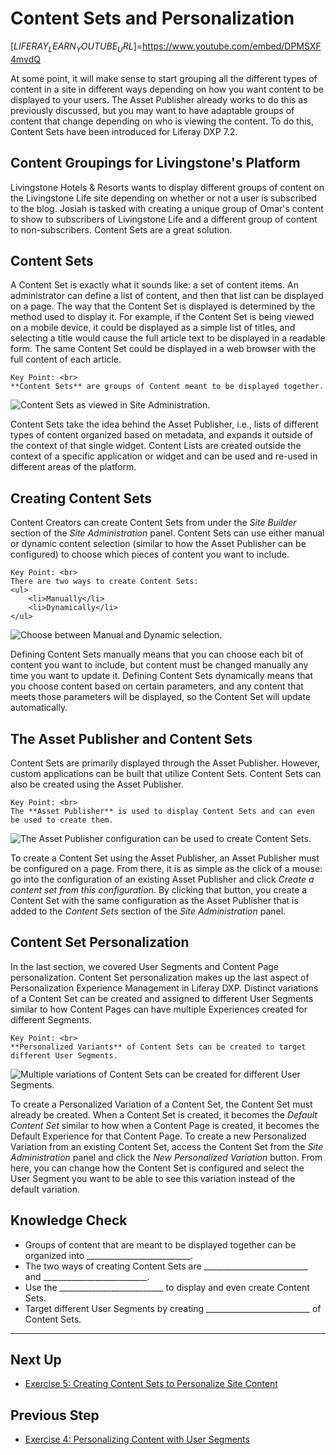 # Content Sets and Personalization

[$LIFERAY_LEARN_YOUTUBE_URL$]=https://www.youtube.com/embed/DPMSXF4mvdQ

At some point, it will make sense to start grouping all the different types of content in a site in different ways depending on how you want content to be displayed to your users. The Asset Publisher already works to do this as previously discussed, but you may want to have adaptable groups of content that change depending on who is viewing the content. To do this, Content Sets have been introduced for Liferay DXP 7.2.

## Content Groupings for Livingstone's Platform

Livingstone Hotels & Resorts wants to display different groups of content on the Livingstone Life site depending on whether or not a user is subscribed to the blog. Josiah is tasked with creating a unique group of Omar's content to show to subscribers of Livingstone Life and a different group of content to non-subscribers. Content Sets are a great solution.

## Content Sets

A Content Set is exactly what it sounds like: a set of content items. An administrator can define a list of content, and then that list can be displayed on a page. The way that the Content Set is displayed is determined by the method used to display it. For example, if the Content Set is being viewed on a mobile device, it could be displayed as a simple list of titles, and selecting a title would cause the full article text to be displayed in a readable form. The same Content Set could be displayed in a web browser with the full content of each article.

```{important}
Key Point: <br>
**Content Sets** are groups of Content meant to be displayed together.
```

![Content Sets as viewed in Site Administration.](./images/content-sets.png)

Content Sets take the idea behind the Asset Publisher, i.e., lists of different types of content organized based on metadata, and expands it outside of the context of that single widget. Content Lists are created outside the context of a specific application or widget and can be used and re-used in different areas of the platform.

## Creating Content Sets

Content Creators can create Content Sets from under the _Site Builder_ section of the _Site Administration_ panel. Content Sets can use either manual or dynamic content selection (similar to how the Asset Publisher can be configured) to choose which pieces of content you want to include.

```{important}
Key Point: <br>
There are two ways to create Content Sets:
<ul>
	<li>Manually</li>
	<li>Dynamically</li>
</ul>
```

![Choose between Manual and Dynamic selection.](./images/manual-dynamic.png)

Defining Content Sets manually means that you can choose each bit of content you want to include, but content must be changed manually any time you want to update it. Defining Content Sets dynamically means that you choose content based on certain parameters, and any content that meets those parameters will be displayed, so the Content Set will update automatically.

## The Asset Publisher and Content Sets

Content Sets are primarily displayed through the Asset Publisher. However, custom applications can be built that utilize Content Sets. Content Sets can also be created using the Asset Publisher.

```{important}
Key Point: <br>
The **Asset Publisher** is used to display Content Sets and can even be used to create them.
```

![The Asset Publisher configuration can be used to create Content Sets.](./images/asset-publisher-create-sets.png)

To create a Content Set using the Asset Publisher, an Asset Publisher must be configured on a page. From there, it is as simple as the click of a mouse: go into the configuration of an existing Asset Publisher and click _Create a content set from this configuration_. By clicking that button, you create a Content Set with the same configuration as the Asset Publisher that is added to the _Content Sets_ section of the _Site Administration_ panel.

## Content Set Personalization

In the last section, we covered User Segments and Content Page personalization. Content Set personalization makes up the last aspect of Personalization Experience Management in Liferay DXP. Distinct variations of a Content Set can be created and assigned to different User Segments similar to how Content Pages can have multiple Experiences created for different Segments.

```{important}
Key Point: <br>
**Personalized Variants** of Content Sets can be created to target different User Segments.
```

![Multiple variations of Content Sets can be created for different User Segments.](./images/personalized-variation.png)

To create a Personalized Variation of a Content Set, the Content Set must already be created. When a Content Set is created, it becomes the _Default Content Set_ similar to how when a Content Page is created, it becomes the Default Experience for that Content Page. To create a new Personalized Variation from an existing Content Set, access the Content Set from the _Site Administration_ panel and click the _New Personalized Variation_ button. From here, you can change how the Content Set is configured and select the User Segment you want to be able to see this variation instead of the default variation.

## Knowledge Check

* Groups of content that are meant to be displayed together can be organized into __________________________.
* The two ways of creating Content Sets are __________________________ and __________________________.
* Use the __________________________ to display and even create Content Sets.
* Target different User Segments by creating __________________________ of Content Sets.

---

## Next Up

* [Exercise 5: Creating Content Sets to Personalize Site Content](./exercise-5-create-content-sets-to-personalize-site-content.md)

## Previous Step

* [Exercise 4: Personalizing Content with User Segments](./exercise-4-personalizing-content-with-user-segments.md)